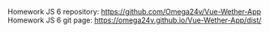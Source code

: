 Homework JS 6 repository: https://github.com/Omega24v/Vue-Wether-App
Homework JS 6 git page: https://omega24v.github.io/Vue-Wether-App/dist/
